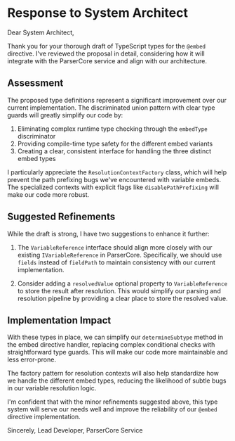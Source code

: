 # Response to System Architect

Dear System Architect,

Thank you for your thorough draft of TypeScript types for the `@embed` directive. I've reviewed the proposal in detail, considering how it will integrate with the ParserCore service and align with our architecture.

## Assessment

The proposed type definitions represent a significant improvement over our current implementation. The discriminated union pattern with clear type guards will greatly simplify our code by:

1. Eliminating complex runtime type checking through the `embedType` discriminator
2. Providing compile-time type safety for the different embed variants
3. Creating a clear, consistent interface for handling the three distinct embed types

I particularly appreciate the `ResolutionContextFactory` class, which will help prevent the path prefixing bugs we've encountered with variable embeds. The specialized contexts with explicit flags like `disablePathPrefixing` will make our code more robust.

## Suggested Refinements

While the draft is strong, I have two suggestions to enhance it further:

1. The `VariableReference` interface should align more closely with our existing `IVariableReference` in ParserCore. Specifically, we should use `fields` instead of `fieldPath` to maintain consistency with our current implementation.

2. Consider adding a `resolvedValue` optional property to `VariableReference` to store the result after resolution. This would simplify our parsing and resolution pipeline by providing a clear place to store the resolved value.

## Implementation Impact

With these types in place, we can simplify our `determineSubtype` method in the embed directive handler, replacing complex conditional checks with straightforward type guards. This will make our code more maintainable and less error-prone.

The factory pattern for resolution contexts will also help standardize how we handle the different embed types, reducing the likelihood of subtle bugs in our variable resolution logic.

I'm confident that with the minor refinements suggested above, this type system will serve our needs well and improve the reliability of our `@embed` directive implementation.

Sincerely,
Lead Developer, ParserCore Service